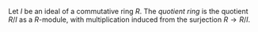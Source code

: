 Let $I$ be an ideal of a commutative ring $R$. The *quotient ring* is the quotient $R / I$ as a $R$-module, with multiplication induced from the surjection $R \to R/I$.
